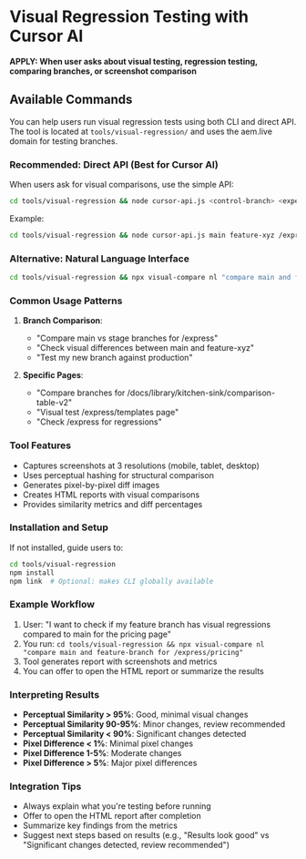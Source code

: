 # Visual Regression Testing with Cursor AI

**APPLY: When user asks about visual testing, regression testing, comparing branches, or screenshot comparison**

## Available Commands

You can help users run visual regression tests using both CLI and direct API. The tool is located at `tools/visual-regression/` and uses the aem.live domain for testing branches.

### Recommended: Direct API (Best for Cursor AI)

When users ask for visual comparisons, use the simple API:

```bash
cd tools/visual-regression && node cursor-api.js <control-branch> <experimental-branch> <path>
```

Example:
```bash
cd tools/visual-regression && node cursor-api.js main feature-xyz /express/templates
```

### Alternative: Natural Language Interface

```bash
cd tools/visual-regression && npx visual-compare nl "compare main and feature-branch for /express/templates"
```

### Common Usage Patterns

1. **Branch Comparison**:
   - "Compare main vs stage branches for /express"
   - "Check visual differences between main and feature-xyz"
   - "Test my new branch against production"

2. **Specific Pages**:
   - "Compare branches for /docs/library/kitchen-sink/comparison-table-v2"
   - "Visual test /express/templates page"
   - "Check /express for regressions"

### Tool Features

- Captures screenshots at 3 resolutions (mobile, tablet, desktop)
- Uses perceptual hashing for structural comparison
- Generates pixel-by-pixel diff images
- Creates HTML reports with visual comparisons
- Provides similarity metrics and diff percentages

### Installation and Setup

If not installed, guide users to:

```bash
cd tools/visual-regression
npm install
npm link  # Optional: makes CLI globally available
```

### Example Workflow

1. User: "I want to check if my feature branch has visual regressions compared to main for the pricing page"
2. You run: `cd tools/visual-regression && npx visual-compare nl "compare main and feature-branch for /express/pricing"`
3. Tool generates report with screenshots and metrics
4. You can offer to open the HTML report or summarize the results

### Interpreting Results

- **Perceptual Similarity > 95%**: Good, minimal visual changes
- **Perceptual Similarity 90-95%**: Minor changes, review recommended  
- **Perceptual Similarity < 90%**: Significant changes detected
- **Pixel Difference < 1%**: Minimal pixel changes
- **Pixel Difference 1-5%**: Moderate changes
- **Pixel Difference > 5%**: Major pixel differences

### Integration Tips

- Always explain what you're testing before running
- Offer to open the HTML report after completion
- Summarize key findings from the metrics
- Suggest next steps based on results (e.g., "Results look good" vs "Significant changes detected, review recommended")